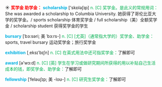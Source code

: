 ☀ <font color="red">**奖学金 助学金：**</font>
<font color="sky blue">**scholarship**</font> ['skɒləʃɪp] 
<font color="#00b050">n. [C] 奖学金。是此义的常规用词：</font>She was awarded a scholarship to Columbia University. 她获得了哥伦比亚大学的奖学金。/ sports scholarship 体育奖学金 / full scholarship（美）全额奖学金 / scholarship student 获得奖学金的学生
           
<font color="sky blue">**bursary**</font> [ˈbɜ:səri; 美 ˈbɜ:rs-]
<font color="#00b050">n. [C] [尤英]（通常指大学的）奖学金、助学金：</font>sports, travel bursary 运动奖学金；旅行奖学金

<font color="sky blue">**exhibition**</font> [͵eksɪ'bɪʃn] 
<font color="#00b050">n. [C] 在英式用法中还可指奖学金：</font>了解即可

<font color="sky blue">**award**</font> [ə'wɔ:d] 
<font color="#00b050">n. [C] [英] 学生在学习或做研究期间所获得的用以补贴自己生活成本的钱，即奖学金、助学金：</font>了解即可
           
<font color="sky blue">**fellowship**</font> [ˈfeləʊʃɪp; 美 -loʊ-]
<font color="#00b050">n. [C] 研究生奖学金：</font>了解即可
 

